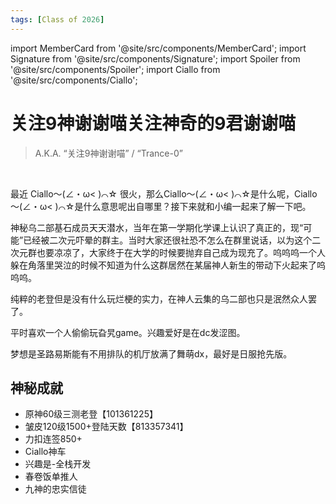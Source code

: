 ```yaml
---
tags: [Class of 2026]
---
```


import MemberCard from '@site/src/components/MemberCard';
import Signature from '@site/src/components/Signature';
import Spoiler from '@site/src/components/Spoiler';
import Ciallo from '@site/src/components/Ciallo';

<Ciallo>
</Ciallo>

# 关注9神谢谢喵关注神奇的9君谢谢喵

> A.K.A. “关注9神谢谢喵” / “Trance-0”

<MemberCard
    name="关注9神谢谢喵关注神奇的9君谢谢喵"
    subtitle="Ciallo～(∠・ω< )⌒☆"
    avatar="https://lain.bgm.tv/pic/user/l/001/01/58/1015856.jpg?r=1746584817&hd=1"
    link="https://bgm.tv/user/1015856"
/>
<br />

最近 Ciallo～(∠・ω< )⌒☆ 很火，那么Ciallo～(∠・ω< )⌒☆是什么呢，Ciallo～(∠・ω< )⌒☆是什么意思呢出自哪里？接下来就和小编一起来了解一下吧。

神秘乌二部基石成员天天潜水，当年在第一学期化学课上认识了真正的，现“可能”已经被二次元吓晕的群主。当时大家还很社恐不怎么在群里说话，以为这个二次元群也要凉凉了，大家终于在大学的时候要抛弃自己成为现充了。<Spoiler>呜呜呜一个人躲在角落里哭泣的时候</Spoiler>不知道为什么这群居然在某届神人新生的带动下火起来了呜呜呜。

纯粹的老登但是没有什么玩烂梗的实力，<Spoiler>在神人云集的乌二部也只是泯然众人罢了</Spoiler>。

平时喜欢一个人偷偷玩旮旯game。<Spoiler>兴趣爱好是在dc发涩图</Spoiler>。

梦想是圣路易斯能有不用排队的机厅放满了舞萌dx，最好是日服抢先版。

## 神秘成就

- 原神60级三测老登【101361225】
- 皱皮120级1500+登陆天数【813357341】
- 力扣连签850+
- Ciallo神车
- 兴趣是-全栈开发
- 春卷饭单推人
- 九神的忠实信徒
